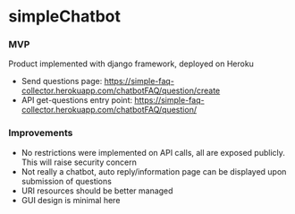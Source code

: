 # simpleChatbot
### MVP

Product implemented with django framework, deployed on Heroku

- Send questions page: https://simple-faq-collector.herokuapp.com/chatbotFAQ/question/create
- API get-questions entry point: https://simple-faq-collector.herokuapp.com/chatbotFAQ/question/

### Improvements

- No restrictions were implemented on API calls, all are exposed publicly. This will raise security concern
- Not really a chatbot, auto reply/information page can be displayed upon submission of questions
- URI resources should be better managed
- GUI design is minimal here